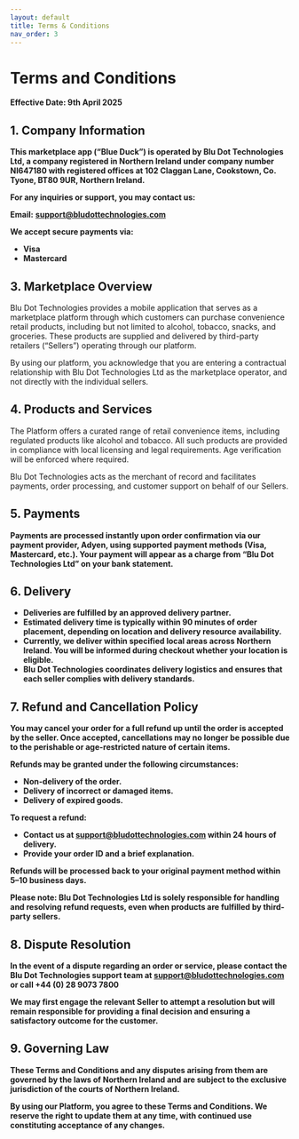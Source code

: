 ```yaml
---
layout: default
title: Terms & Conditions
nav_order: 3
---
```


# Terms and Conditions

**Effective Date: 9th April 2025**

## 1. Company Information

**This marketplace app (“Blue Duck”) is operated by Blu Dot Technologies Ltd, a company registered in Northern Ireland under company number NI647180 with registered offices at 102 Claggan Lane, Cookstown, Co. Tyone, BT80 9UR, Northern Ireland.**

**For any inquiries or support, you may contact us:**

**Email:** **support@bludottechnologies.com**

**We accept secure payments via:**

- **Visa**
- **Mastercard**

## 3. Marketplace Overview

Blu Dot Technologies provides a mobile application that serves as a marketplace platform through which customers can purchase convenience retail products, including but not limited to alcohol, tobacco, snacks, and groceries. These products are supplied and delivered by third-party retailers (“Sellers”) operating through our platform.

By using our platform, you acknowledge that you are entering a contractual relationship with Blu Dot Technologies Ltd as the marketplace operator, and not directly with the individual sellers.

## 4. Products and Services

The Platform offers a curated range of retail convenience items, including regulated products like alcohol and tobacco. All such products are provided in compliance with local licensing and legal requirements. Age verification will be enforced where required.

Blu Dot Technologies acts as the merchant of record and facilitates payments, order processing, and customer support on behalf of our Sellers.

## 5. Payments

**Payments are processed instantly upon order confirmation via our payment provider, Adyen, using supported payment methods (Visa, Mastercard, etc.). Your payment will appear as a charge from “Blu Dot Technologies Ltd” on your bank statement.**

## 6. Delivery

- **Deliveries are fulfilled by an approved delivery partner.**
- **Estimated delivery time is typically within 90 minutes of order placement, depending on location and delivery resource availability.**
- **Currently, we deliver within specified local areas across Northern Ireland. You will be informed during checkout whether your location is eligible.**
- **Blu Dot Technologies coordinates delivery logistics and ensures that each seller complies with delivery standards.**

## 7. Refund and Cancellation Policy

**You may cancel your order for a full refund up until the order is accepted by the seller. Once accepted, cancellations may no longer be possible due to the perishable or age-restricted nature of certain items.**

**Refunds may be granted under the following circumstances:**

- **Non-delivery of the order.**
- **Delivery of incorrect or damaged items.**
- **Delivery of expired goods.**

**To request a refund:**

- **Contact us at support@bludottechnologies.com within 24 hours of delivery.**
- **Provide your order ID and a brief explanation.**

**Refunds will be processed back to your original payment method within 5–10 business days.**

**Please note: Blu Dot Technologies Ltd is solely responsible for handling and resolving refund requests, even when products are fulfilled by third-party sellers.**

## 8. Dispute Resolution

**In the event of a dispute regarding an order or service, please contact the Blu Dot Technologies support team at support@bludottechnologies.com or call +44 (0) 28 9073 7800**

**We may first engage the relevant Seller to attempt a resolution but will remain responsible for providing a final decision and ensuring a satisfactory outcome for the customer.**

## 9. Governing Law

**These Terms and Conditions and any disputes arising from them are governed by the laws of Northern Ireland and are subject to the exclusive jurisdiction of the courts of Northern Ireland.**

**By using our Platform, you agree to these Terms and Conditions. We reserve the right to update them at any time, with continued use constituting acceptance of any changes.**
